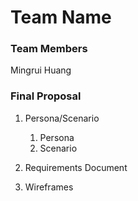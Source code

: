 # Team Name

### Team Members
Mingrui Huang

### Final Proposal
1. Persona/Scenario
    1. Persona
    2. Scenario
2. Requirements Document

3. Wireframes






